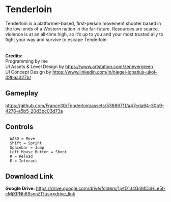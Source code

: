 # Tenderloin
Tenderloin is a platformer-based, first-person movement shooter based in the low-ends
of a Western nation in the far-future. Resources are scarce, violence is at an all-time high, so it’s
up to you and your most trusted ally to fight your way and survive to escape Tenderloin.
<br/><br/><br/>
<b>Credits:</b><br/>
Programming by me<br/>
UI Assets & Level Design by https://www.artstation.com/zenevergreen<br/>
UI Concept Design by https://www.linkedin.com/in/niegel-ignatius-ukol-09baa327b/
## Gameplay
https://github.com/France30/Tenderloin/assets/53886711/a47eda64-30b9-4276-a5b5-20d3bc03d73a

## Controls
```
  WASD = Move
  Shift = Sprint
  Spacebar = Jump
  Left Mouse Button = Shoot
  R = Reload
  E = Interact
```

## Download Link
<b>Google Drive: </b>https://drive.google.com/drive/folders/1iytD1J4GnMCbHLe5t-cMjXPNh89synZf?usp=drive_link
